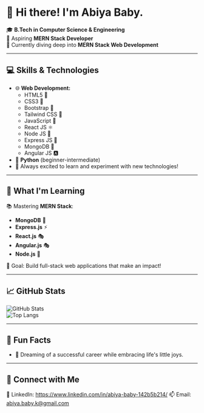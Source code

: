 # 👋 Hi there! I'm Abiya Baby.  
🎓 **B.Tech in Computer Science & Engineering**  
🌟 Aspiring **MERN Stack Developer**  
🚀 Currently diving deep into **MERN Stack Web Development**  

---

## 💻 Skills & Technologies  
- 🌐 **Web Development:**  
  - HTML5 🌟  
  - CSS3 🎨  
  - Bootstrap 💅
  - Tailwind CSS 💨  
  - JavaScript 📜
  - React JS ⚛️
  - Node JS 🌳
  - Express JS 🚂
  - MongoDB 🍃
  - Angular JS 🅰️
- 🐍 **Python** (beginner-intermediate)
- 🔧 Always excited to learn and experiment with new technologies!

---

## 🌱 What I'm Learning  
📚 Mastering **MERN Stack**:  
- **MongoDB** 🌱  
- **Express.js** ⚡  
- **React.js** 🎭
- **Angular.js** 🎭  
- **Node.js** 🔧  

🎯 Goal: Build full-stack web applications that make an impact!

---

## 📈 GitHub Stats  
![GitHub Stats](https://github-readme-stats.vercel.app/api?username=abiyababy8&show_icons=true&theme=radical)  
![Top Langs](https://github-readme-stats.vercel.app/api/top-langs/?username=abiyababy8&layout=compact&theme=radical)  

---

## 🐾 Fun Facts      
- 🌟 Dreaming of a successful career while embracing life's little joys.  

---

## 🔗 Connect with Me   
💼 LinkedIn: https://www.linkedin.com/in/abiya-baby-142b5b214/
📫 Email: abiya.baby.k@gmail.com  

